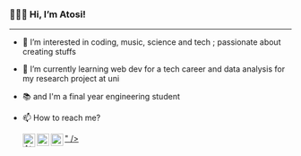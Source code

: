 ### 🙋🏻‍♀️ Hi, I’m Atosi!
<hr>

- 👀 I’m interested in coding, music, science and tech ; passionate about creating stuffs
- 🌱 I’m currently learning web dev for a tech career and data analysis for my research project at uni
- 📚 and I'm a final year engineering student
- 📫 How to reach me?
  
  <a href="https://www.linkedin.com/in/atosiroy/">
  <img align="left" alt="Atosi's linkedin" width="22px" src="<svg xmlns="http://www.w3.org/2000/svg" width="24" height="24" viewBox="0 0 24 24"><path d="M19 0h-14c-2.761 0-5 2.239-5 5v14c0 2.761 2.239 5 5 5h14c2.762 0 5-2.239 5-5v-14c0-2.761-2.238-5-5-5zm-11 19h-3v-11h3v11zm-1.5-12.268c-.966 0-1.75-.79-1.75-1.764s.784-1.764 1.75-1.764 1.75.79 1.75 1.764-.783 1.764-1.75 1.764zm13.5 12.268h-3v-5.604c0-3.368-4-3.113-4 0v5.604h-3v-11h3v1.765c1.396-2.586 7-2.777 7 2.476v6.759z"/></svg>" /></a>
  <a href="https://twitter.com/atosicodes">
  <img align="left" alt="Atosi's twitter" width="22px" src="https://raw.githubusercontent.com/peterthehan/peterthehan/master/assets/twitter.svg" /></a>
  <a href="https://www.instagram.com/atosiii_/">
  <img align="left" alt="Atosi's insta" width="22px" src="https://raw.githubusercontent.com/hussainweb/hussainweb/main/icons/instagram.png" /></a>

<!---
atosiroy/atosiroy is a ✨ special ✨ repository because its `README.md` (this file) appears on your GitHub profile.
You can click the Preview link to take a look at your changes.
--->
